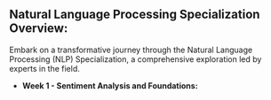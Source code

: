 ## **Natural Language Processing Specialization Overview:**

Embark on a transformative journey through the Natural Language Processing (NLP) Specialization, a comprehensive exploration led by experts in the field.

- **Week 1 - Sentiment Analysis and Foundations:**
